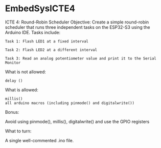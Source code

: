 # EmbedSysICTE4
ICTE 4: Round-Robin Scheduler
Objective: Create a simple round-robin scheduler that runs three independent tasks on the ESP32-S3 using the Arduino IDE.
Tasks include:

    Task 1: Flash LED1 at a fixed interval

    Task 2: Flash LED2 at a different interval

    Task 3: Read an analog potentiometer value and print it to the Serial Monitor

What is not allowed:

    delay () 

What is allowed:

    millis()
    all arduino macros (including pinmode() and digitalwrite())

Bonus:

Avoid using pinmode(), millis(), digitalwrite() and use the GPIO registers


What to turn:

A single well-commented .ino file.
